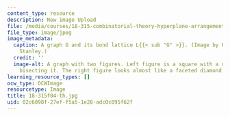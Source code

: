 ```yaml
---
content_type: resource
description: New image Upload
file: /media/courses/18-315-combinatorial-theory-hyperplane-arrangements-fall-2004/02c6098f27eff5a51e28adc0c095f62f_18-315f04-th.jpg
file_type: image/jpeg
image_metadata:
  caption: A graph G and its bond lattice L{{< sub "G" >}}. (Image by Prof. Richard
    Stanley.)
  credit: ''
  image-alt: A graph with two figures. Left figure is a square with a diagonal line
    bisecting it. The right figure looks almost like a faceted diamond.
learning_resource_types: []
ocw_type: OCWImage
resourcetype: Image
title: 18-315f04-th.jpg
uid: 02c6098f-27ef-f5a5-1e28-adc0c095f62f
---
```

